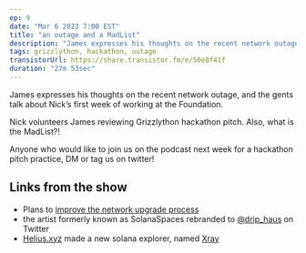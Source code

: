 ```yaml
---
ep: 9
date: "Mar 6 2023 7:00 EST"
title: "an outage and a MadList"
description: "James expresses his thoughts on the recent network outage, while Nick volunteers him to review Grizzlython hackathon submissions. Also: MadList?"
tags: grizzlython, hackathon, outage
transistorUrl: https://share.transistor.fm/e/50e8f41f
duration: "27m 53sec"
---
```


James expresses his thoughts on the recent network outage, and the gents talk about Nick’s first week of working at the Foundation.

Nick volunteers James reviewing Grizzlython hackathon pitch. Also, what is the MadList?!

Anyone who would like to join us on the podcast next week for a hackathon pitch practice, DM or tag us on twitter!

## Links from the show

- Plans to [improve the network upgrade process](https://solana.com/news/plans-to-improve-the-network-upgrades)
- the artist formerly known as SolanaSpaces rebranded to [@drip_haus](https://twitter.com/drip_haus) on Twitter
- [Helius.xyz](https://helius.xyz/) made a new solana explorer, named [Xray](https://xray.helius.xyz/)
